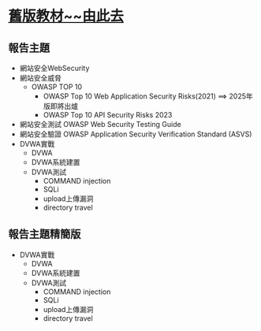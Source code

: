 # [舊版教材~~由此去](https://github.com/8wingflying/MyFirstHackingDay/tree/main/%E7%B6%B2%E7%AB%99%E6%BB%B2%E9%80%8F%E6%B8%AC%E8%A9%A6)

## 報告主題
- 網站安全WebSecurity
- 網站安全威脅
  - OWASP TOP 10
    - OWASP Top 10 Web Application Security Risks(2021) ==> 2025年版即將出爐
    - OWASP Top 10 API Security Risks 2023
- 網站安全測試  OWASP Web Security Testing Guide
- 網站安全驗證  OWASP Application Security Verification Standard (ASVS)
- DVWA實戰
  - DVWA
  - DVWA系統建置
  - DVWA測試
    - COMMAND injection
    - SQLi
    - upload上傳漏洞
    - directory travel

## 報告主題精簡版
- DVWA實戰
  - DVWA
  - DVWA系統建置
  - DVWA測試
    - COMMAND injection
    - SQLi
    - upload上傳漏洞
    - directory travel
